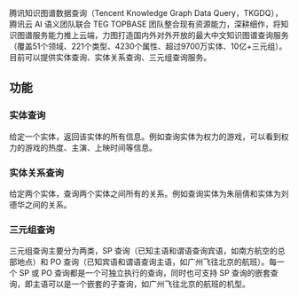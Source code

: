 ﻿腾讯知识图谱数据查询（Tencent Knowledge Graph Data Query，TKGDQ），腾讯云 AI 语义团队联合 TEG TOPBASE 团队整合现有资源能力，深耕细作，将知识图谱服务能力推上云端，力图打造国内外对外开放的最大中文知识图谱查询服务（覆盖51个领域、221个类型、4230个属性、超过9700万实体、10亿+三元组）。目前可以提供实体查询、实体关系查询、三元组查询服务。

## 功能

### 实体查询
给定一个实体，返回该实体的所有信息。例如查询实体为权力的游戏，可以看到权力的游戏的热度、主演、上映时间等信息。
### 实体关系查询
给定两个实体，查询两个实体之间所有的关系。例如查询实体为朱丽倩和实体为刘德华之间的关系。
### 三元组查询
三元组查询主要分为两类，SP 查询（已知主语和谓语查询宾语，如南方航空的总部地点）和 PO 查询（已知宾语和谓语查询主语，如广州飞往北京的航班）。每一个 SP 或 PO 查询都是一个可独立执行的查询，同时也可支持 SP 查询的嵌套查询，即主语可以是一个嵌套的子查询，如广州飞往北京的航班的机型。